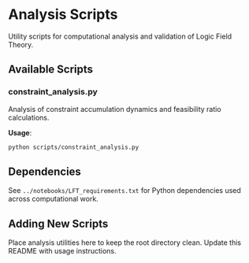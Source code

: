 # Analysis Scripts

Utility scripts for computational analysis and validation of Logic Field Theory.

## Available Scripts

### constraint_analysis.py

Analysis of constraint accumulation dynamics and feasibility ratio calculations.

**Usage**:
```bash
python scripts/constraint_analysis.py
```

## Dependencies

See `../notebooks/LFT_requirements.txt` for Python dependencies used across computational work.

## Adding New Scripts

Place analysis utilities here to keep the root directory clean. Update this README with usage instructions.
